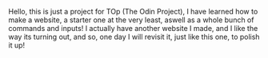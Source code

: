 Hello, this is just a project for TOp (The Odin Project), I have learned how to make a website, a starter one at the very least, aswell as a whole bunch of commands and inputs! I actually have another website I made, and I like the
way its turning out, and so, one day I will revisit it, just like this one, to polish it up!
